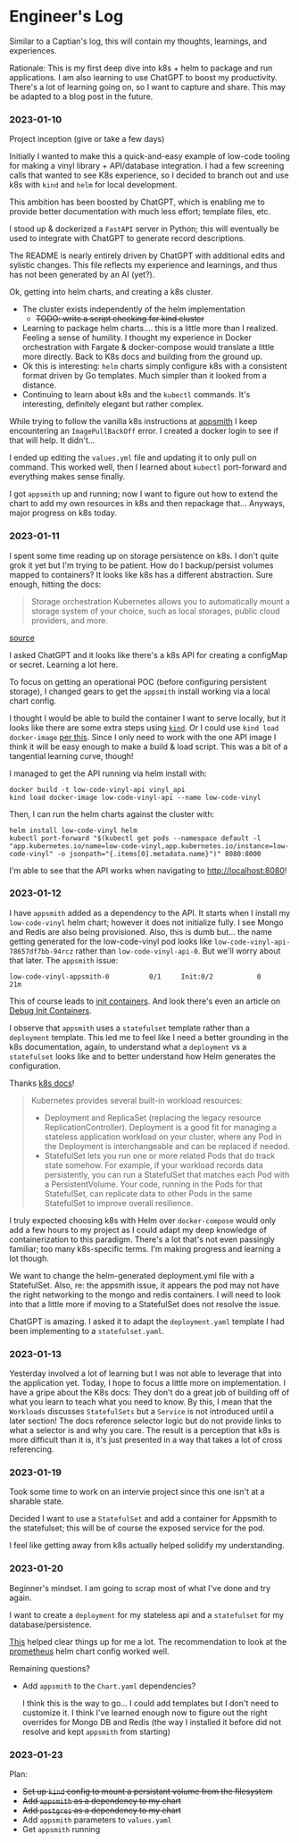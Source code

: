 # Engineer's Log

Similar to a Captian's log, this will contain my thoughts, learnings, and experiences.

Rationale: This is my first deep dive into k8s + helm to package and run applications. I am also learning to use ChatGPT to boost my productivity. There's a lot of learning going on, so I want to capture and share. This may be adapted to a blog post in the future.

### 2023-01-10

Project inception (give or take a few days)

Initially I wanted to make this a quick-and-easy example of low-code tooling for making a vinyl library + API/database integration. I had a few screening calls that wanted to see K8s experience, so I decided to branch out and use k8s with `kind` and `helm` for local development.

This ambition has been boosted by ChatGPT, which is enabling me to provide better documentation with much less effort; template files, etc.

I stood up & dockerized a `FastAPI` server in Python; this will eventually be used to integrate with ChatGPT to generate record descriptions.

The README is nearly entirely driven by ChatGPT with additional edits and sylistic changes. This file reflects my experience and learnings, and thus has not been generated by an AI (yet?).

Ok, getting into helm charts, and creating a k8s cluster.

- The cluster exists independently of the helm implementation
  - ~~TODO: write a script checking for kind cluster~~
- Learning to package helm charts.... this is a little more than I realized. Feeling a sense of humility. I thought my experience in Docker orchestration with Fargate & docker-compose would translate a little more directly. Back to K8s docs and building from the ground up.
- Ok this is interesting: `helm` charts simply configure k8s with a consistent format driven by Go templates. Much simpler than it looked from a distance.
- Continuing to learn about k8s and the `kubectl` commands. It's interesting, definitely elegant but rather complex.

While trying to follow the vanilla k8s instructions at [appsmith](https://docs.appsmith.com/getting-started/setup/installation-guides/kubernetes) I keep encountering an `ImagePullBackOff` error. I created a docker login to see if that will help. It didn't...

I ended up editing the `values.yml` file and updating it to only pull on command. This worked well, then I learned about `kubectl` port-forward and everything makes sense finally.

I got `appsmith` up and running; now I want to figure out how to extend the chart to add my own resources in k8s and then repackage that... Anyways, major progress on k8s today.

### 2023-01-11

I spent some time reading up on storage persistence on k8s. I don't quite grok it yet but I'm trying to be patient. How do I backup/persist volumes mapped to containers? It looks like k8s has a different abstraction. Sure enough, hitting the docs:

> Storage orchestration Kubernetes allows you to automatically mount a storage system of your choice, such as local storages, public cloud providers, and more.

[source](https://kubernetes.io/docs/concepts/overview/#why-you-need-kubernetes-and-what-can-it-do)

I asked ChatGPT and it looks like there's a k8s API for creating a configMap or secret. Learning a lot here.

To focus on getting an operational POC (before configuring persistent storage), I changed gears to get the `appsmith` install working via a local chart config.

I thought I would be able to build the container I want to serve locally, but it looks like there are some extra steps using [`kind`](https://kind.sigs.k8s.io/docs/user/local-registry/). Or I could use `kind load docker-image` [per this](https://kind.sigs.k8s.io/docs/user/quick-start/#loading-an-image-into-your-cluster). Since I only need to work with the one API image I think it will be easy enough to make a build & load script. This was a bit of a tangential learning curve, though!

I managed to get the API running via helm install with:

```
docker build -t low-code-vinyl-api vinyl_api
kind load docker-image low-code-vinyl-api --name low-code-vinyl
```

Then, I can run the helm charts against the cluster with:

```
helm install low-code-vinyl helm
kubectl port-forward "$(kubectl get pods --namespace default -l "app.kubernetes.io/name=low-code-vinyl,app.kubernetes.io/instance=low-code-vinyl" -o jsonpath="{.items[0].metadata.name}")" 8080:8000
```

I'm able to see that the API works when navigating to <http://localhost:8080>!

### 2023-01-12

I have `appsmith` added as a dependency to the API. It starts when I install my `low-code-vinyl` helm chart; however it does not initialize fully. I see Mongo and Redis are also being provisioned. Also, this is dumb but... the name getting generated for the low-code-vinyl pod looks like `low-code-vinyl-api-78657df7bb-94rcz` rather than `low-code-vinyl-api-0`. But we'll worry about that later. The `appsmith` issue:

    low-code-vinyl-appsmith-0          0/1     Init:0/2           0             21m

This of course leads to [init containers](https://kubernetes.io/docs/concepts/workloads/pods/init-containers/). And look there's even an article on [Debug Init Containers](https://kubernetes.io/docs/tasks/debug/debug-application/debug-init-containers/).

I observe that `appsmith` uses a `statefulset` template rather than a `deployment` template. This led me to feel like I need a better grounding in the k8s documentation, again, to understand what a `deployment` vs a `statefulset` looks like and to better understand how Helm generates the configuration.

Thanks [k8s docs](https://kubernetes.io/docs/concepts/workloads/)!

>Kubernetes provides several built-in workload resources:
>
>- Deployment and ReplicaSet (replacing the legacy resource ReplicationController). Deployment is a good fit for managing a stateless application workload on your cluster, where any Pod in the Deployment is interchangeable and can be replaced if needed.
>- StatefulSet lets you run one or more related Pods that do track state somehow. For example, if your workload records data persistently, you can run a StatefulSet that matches each Pod with a PersistentVolume. Your code, running in the Pods for that StatefulSet, can replicate data to other Pods in the same StatefulSet to improve overall resilience.

I truly expected choosing k8s with Helm over `docker-compose` would only add a few hours to my project as I could adapt my deep knowledge of containerization to this paradigm. There's a lot that's not even passingly familiar; too many k8s-specific terms. I'm making progress and learning a lot though.

We want to change the helm-generated deployment.yml file with a StatefulSet. Also, re: the appsmith issue, it appears the pod may not have the right networking to the mongo and redis containers. I will need to look into that a little more if moving to a StatefulSet does not resolve the issue.

ChatGPT is amazing. I asked it to adapt the `deployment.yaml` template I had been implementing to a `statefulset.yaml`.

### 2023-01-13

Yesterday involved a lot of learning but I was not able to leverage that into the application yet. Today, I hope to focus a little more on implementation. I have a gripe about the K8s docs: They don't do a great job of building off of what you learn to teach what you need to  know. By this, I mean that the `Workloads` discusses `StatefulSets` but a `Service` is not introduced until a later section! The docs reference selector logic but do not provide links to what a selector is and why you care. The result is a perception that k8s is more difficult than it is, it's just presented in a way that takes a lot of cross referencing.

### 2023-01-19

Took some time to work on an intervie project since this one isn't at a sharable state.

Decided I want to use a `StatefulSet` and add a container for Appsmith to the statefulset; this will be of course the exposed service for the pod.

I feel like getting away from k8s actually helped solidify my understanding.

### 2023-01-20

Beginner's mindset. I am going to scrap most of what I've done and try again.

I want to create a `deployment` for my stateless api and a `statefulset` for my database/persistence.

[This](https://stackoverflow.com/a/48834453/4175701) helped clear things up for me a lot. The recommendation to look at the [prometheus](https://github.com/helm/charts/tree/master/stable/prometheus) helm chart config worked well.

Remaining questions?

- Add `appsmith` to the `Chart.yaml` dependencies?

    I think this is the way to go... I could add templates but I don't need to customize it. I think I've learned enough now to figure out the right overrides for Mongo DB and Redis (the way I installed it before did not resolve and kept `appsmith` from starting)

### 2023-01-23

Plan:

- ~~Set up `kind` config to mount a persistant volume from the filesystem~~
- ~~Add `appsmith` as a dependency to my chart~~
- ~~Add `postgres` as a dependency to my chart~~
- Add `appsmith` parameters to `values.yaml`
- Get `appsmith` running
